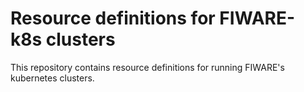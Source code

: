 # Resource definitions for FIWARE-k8s clusters

This repository contains resource definitions for running FIWARE's kubernetes clusters.